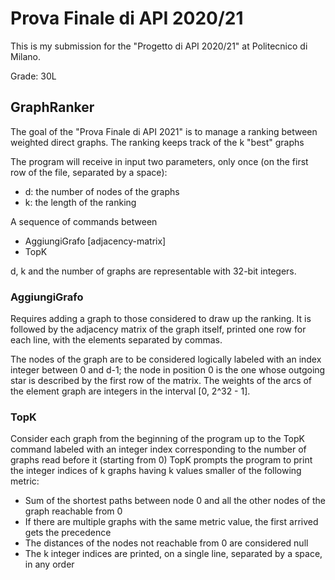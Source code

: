 # Prova Finale di API 2020/21

This is my submission for the "Progetto di API 2020/21" at Politecnico di Milano.

Grade: 30L

## GraphRanker

The goal of the "Prova Finale di API 2021" is to manage a ranking between weighted direct graphs.
The ranking keeps track of the k "best" graphs

The program will receive in input two parameters, only once (on the first row of the file, separated by a space):
- d: the number of nodes of the graphs
- k: the length of the ranking

A sequence of commands between
- AggiungiGrafo [adjacency-matrix]
- TopK

d, k and the number of graphs are representable with 32-bit integers. 

### AggiungiGrafo

Requires adding a graph to those considered to draw up the ranking. It is followed by the adjacency matrix of the graph itself, printed one row for each line, with the elements separated by commas.

The nodes of the graph are to be considered logically labeled with an index integer between 0 and d-1; the node in position 0 is the one whose outgoing star is described by the first row of the matrix.
The weights of the arcs of the element graph are integers in the interval [0, 2^32 - 1]. 

### TopK

Consider each graph from the beginning of the program up to the TopK command labeled with an integer index corresponding to the number of graphs read before it (starting from 0)
TopK prompts the program to print the integer indices of k graphs having k values smaller of the following metric:
- Sum of the shortest paths between node 0 and all the other nodes of the graph reachable from 0
- If there are multiple graphs with the same metric value, the first arrived gets the precedence
- The distances of the nodes not reachable from 0 are considered null
- The k integer indices are printed, on a single line, separated by a space, in any order 
